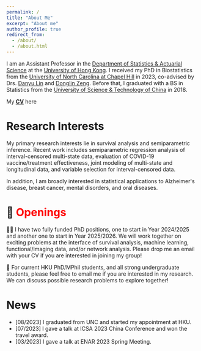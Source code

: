 ```yaml
---
permalink: /
title: "About Me"
excerpt: "About me"
author_profile: true
redirect_from: 
  - /about/
  - /about.html
---
```


I am an Assistant Professor in the [Department of Statistics & Actuarial Science](https://saasweb.hku.hk/) at the [University of Hong Kong](https://www.hku.hk/). I received my PhD in Biostatistics from the [University of North Carolina at Chapel Hill](https://sph.unc.edu/bios/biostatistics/) in 2023, co-advised by Drs. [Danyu Lin](https://sph.unc.edu/adv_profile/danyu-lin-phd/) and [Donglin Zeng](https://sph.unc.edu/adv_profile/donglin-zeng-phd/). Before that, I graduated with a BS in Statistics from the [University of Science & Technology of China](https://sgy.ustc.edu.cn/) in 2018. 

My [**CV**](/files/CV_231013.pdf) here

Research Interests
======
My primary research interests lie in survival analysis and semiparametric inference. Recent work includes semiparametric regression analysis of interval-censored multi-state data, evaluation of COVID-19 vaccine/treatment effectiveness, joint modeling of multi-state and longitudinal data, and variable selection for interval-censored data. 

In addition, I am broadly interested in statistical applications to Alzheimer's disease, breast cancer, mental disorders, and oral diseases. 

🚩 <span style='color: red;'>Openings</span>
======
🧑‍🎓 I have two fully funded PhD positions, one to start in Year 2024/2025 and another one to start in Year 2025/2026. We will work together on exciting problems at the interface of survival analysis, machine learning, functional/imaging data, and/or network analysis. Please drop me an email with your CV if you are interested in joining my group! 

🙋 For current HKU PhD/MPhil students, and all strong undergraduate students, please feel free to email me if you are interested in my research. We can discuss possible research problems to explore together!  

News
======
- [08/2023] I graduated from UNC and started my appointment at HKU.
- [07/2023] I gave a talk at ICSA 2023 China Conference and won the travel award.
- [03/2023] I gave a talk at ENAR 2023 Spring Meeting.
